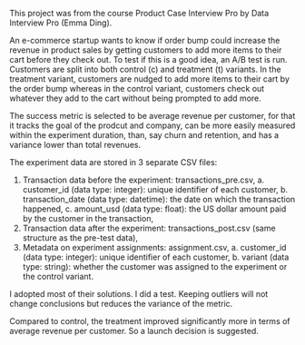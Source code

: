 This project was from the course Product Case Interview Pro by Data Interview Pro (Emma Ding).

An e-commerce startup wants to know if order bump could increase the revenue in product sales by getting customers to add more items to their cart before they check out. To test if this is a good idea, an A/B test is run. Customers are split into both control (c) and treatment (t) variants. In the treatment variant, customers are nudged to add more items to their cart by the order bump whereas in the control variant, customers check out whatever they add to the cart without being prompted to add more. 

The success metric is selected to be average revenue per customer, for that it tracks the goal of the prodcut and company, can be more easily measured within the experiment duration, than, say churn and retention, and has a variance lower than total revenues. 

The experiment data are stored in 3 separate CSV files:
  1. Transaction data before the experiment: transactions_pre.csv,
      a. customer_id (data type: integer): unique identifier of each customer,
      b. transaction_date (data type: datetime): the date on which the transaction happened,
      c. amount_usd (data type: float): the US dollar amount paid by the customer in the transaction,
  2. Transaction data after the experiment: transactions_post.csv (same structure as the pre-test data),
  3. Metadata on experiment assignments: assignment.csv,
      a. customer_id (data type: integer): unique identifier of each customer,
      b. variant (data type: string): whether the customer was assigned to the experiment or the control variant.

I adopted most of their solutions. I did a test. Keeping outliers will not change conclusions but reduces the variance of the metric.     

Compared to control, the treatment improved significantly more in terms of average revenue per customer. So a launch decision is suggested.
